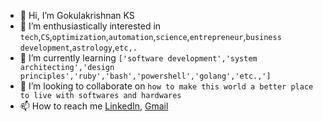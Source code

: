 - 👋 Hi, I’m Gokulakrishnan KS
- 👀 I’m enthusiastically interested in `tech`,`CS`,`optimization`,`automation`,`science`,`entrepreneur`,`business development`,`astrology`,`etc,.`
- 🌱 I’m currently learning `['software development','system architecting','design principles','ruby','bash','powershell','golang','etc.,']`
- 💞️ I’m looking to collaborate on `how to make this world a better place to live with softwares and hardwares`
- 📫 How to reach me [LinkedIn](https://www.linkedin.com/in/gokulakrishnan-k-s), [Gmail](gokul2210krishnan@gmail.com)

<!---
gokul2210krishnan/gokul2210krishnan is a ✨ special ✨ repository because its `README.md` (this file) appears on your GitHub profile.
You can click the Preview link to take a look at your changes.
--->
